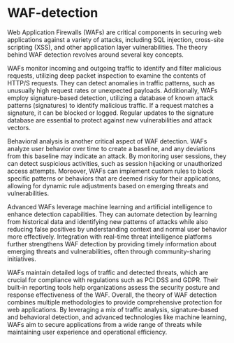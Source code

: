 # WAF-detection
Web Application Firewalls (WAFs) are critical components in securing web applications against a variety of attacks, including SQL injection, cross-site scripting (XSS), and other application layer vulnerabilities. The theory behind WAF detection revolves around several key concepts.

WAFs monitor incoming and outgoing traffic to identify and filter malicious requests, utilizing deep packet inspection to examine the contents of HTTP/S requests. They can detect anomalies in traffic patterns, such as unusually high request rates or unexpected payloads. Additionally, WAFs employ signature-based detection, utilizing a database of known attack patterns (signatures) to identify malicious traffic. If a request matches a signature, it can be blocked or logged. Regular updates to the signature database are essential to protect against new vulnerabilities and attack vectors.

Behavioral analysis is another critical aspect of WAF detection. WAFs analyze user behavior over time to create a baseline, and any deviations from this baseline may indicate an attack. By monitoring user sessions, they can detect suspicious activities, such as session hijacking or unauthorized access attempts. Moreover, WAFs can implement custom rules to block specific patterns or behaviors that are deemed risky for their applications, allowing for dynamic rule adjustments based on emerging threats and vulnerabilities.

Advanced WAFs leverage machine learning and artificial intelligence to enhance detection capabilities. They can automate detection by learning from historical data and identifying new patterns of attacks while also reducing false positives by understanding context and normal user behavior more effectively. Integration with real-time threat intelligence platforms further strengthens WAF detection by providing timely information about emerging threats and vulnerabilities, often through community-sharing initiatives.

WAFs maintain detailed logs of traffic and detected threats, which are crucial for compliance with regulations such as PCI DSS and GDPR. Their built-in reporting tools help organizations assess the security posture and response effectiveness of the WAF. Overall, the theory of WAF detection combines multiple methodologies to provide comprehensive protection for web applications. By leveraging a mix of traffic analysis, signature-based and behavioral detection, and advanced technologies like machine learning, WAFs aim to secure applications from a wide range of threats while maintaining user experience and operational efficiency.
